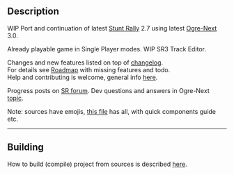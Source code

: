 ## Description

WIP Port and continuation of latest [Stunt Rally](https://github.com/stuntrally/stuntrally) 2.7 using latest [Ogre-Next](https://github.com/OGRECave/ogre-next) 3.0.  

Already playable game in Single Player modes. WIP SR3 Track Editor.  

Changes and new features listed on top of [changelog](https://stuntrally.tuxfamily.org/wiki/doku.php?id=changelog).  
For details see [Roadmap](https://stuntrally.tuxfamily.org/wiki/doku.php?id=roadmap#sr_3) with missing features and todo.  
Help and contributing is welcome, general info [here](https://github.com/stuntrally/stuntrally3/blob/main/Contributing.md).

Progress posts on [SR forum](https://forum.freegamedev.net/viewtopic.php?f=81&t=18515). Dev questions and answers in Ogre-Next [topic](https://forums.ogre3d.org/viewtopic.php?t=96576).

Note: sources have emojis, [this file](/src/emojis) has all, with quick components guide etc.


----

## Building

How to build (compile) project from sources is described [here](https://github.com/stuntrally/stuntrally3/blob/main/Building.md).

